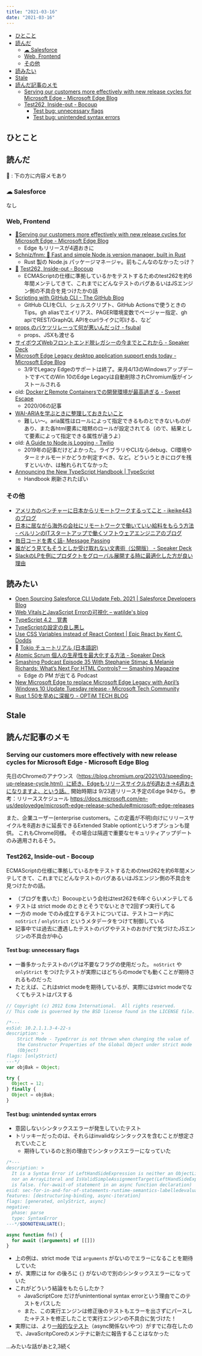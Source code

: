 ```yaml
---
title: "2021-03-16"
date: "2021-03-16"
---
```


<!-- TOC -->

- [ひとこと](#ひとこと)
- [読んだ](#読んだ)
  - [☁︎ Salesforce](#☁︎-salesforce)
  - [Web, Frontend](#web-frontend)
  - [その他](#その他)
- [読みたい](#読みたい)
- [Stale](#stale)
- [読んだ記事のメモ](#読んだ記事のメモ)
  - [Serving our customers more effectively with new release cycles for Microsoft Edge - Microsoft Edge Blog](#serving-our-customers-more-effectively-with-new-release-cycles-for-microsoft-edge---microsoft-edge-blog)
  - [Test262, Inside-out - Bocoup](#test262-inside-out---bocoup)
    - [Test bug: unnecessary flags](#test-bug-unnecessary-flags)
    - [Test bug: unintended syntax errors](#test-bug-unintended-syntax-errors)

<!-- /TOC -->

## ひとこと

## 読んだ

📝 :  下の方に内容メモあり

### ☁︎ Salesforce

なし

### Web, Frontend

- [📝](#serving-our-customers-more-effectively-with-new-release-cycles-for-microsoft-edge---microsoft-edge-blog)[Serving our customers more effectively with new release cycles for Microsoft Edge - Microsoft Edge Blog](https://blogs.windows.com/msedgedev/2021/03/12/new-release-cycles-microsoft-edge-extended-stable/)
  - Edge もリリースが4週おきに
- [Schniz/fnm: 🚀 Fast and simple Node.js version manager, built in Rust](https://github.com/Schniz/fnm)
  - Rust 製の Node.js パッケージマネージャ。前もこんなのなかったっけ？
- [📝](#test262-inside-out---bocoup) [Test262, Inside-out - Bocoup](https://bocoup.com/blog/test262-inside-out)
  - ECMAScriptの仕様に準拠しているかをテストするためのtest262を約6年間メンテしてきて、これまでにどんなテストのバグあるいはJSエンジン側の不具合を見つけたかの話
- [Scripting with GitHub CLI - The GitHub Blog](https://github.blog/2021-03-11-scripting-with-github-cli/)
  - GitHub CLIをCLI、シェルスクリプト、GitHub Actionsで使うときのTips。gh aliasでエイリアス、PAGER環境変数でページャー指定、gh apiでREST/GraphQL APIをcurlライクに叩ける、など
- [props のバケツリレーって何が悪いんだっけ - fsubal](https://scrapbox.io/fsubal/props_%E3%81%AE%E3%83%90%E3%82%B1%E3%83%84%E3%83%AA%E3%83%AC%E3%83%BC%E3%81%A3%E3%81%A6%E4%BD%95%E3%81%8C%E6%82%AA%E3%81%84%E3%82%93%E3%81%A0%E3%81%A3%E3%81%91)
  - props、JSXも渡せる
- [サイボウズWebフロントエンド脱レガシーの今までとこれから - Speaker Deck](https://speakerdeck.com/pirosikick/saibouzuwebhurontoendotuo-regasifalsejin-madetokorekara)
- [Microsoft Edge Legacy desktop application support ends today - Microsoft Edge Blog](https://blogs.windows.com/msedgedev/2021/03/09/microsoft-edge-legacy-end-of-support/)
  - 3/9でLegacy Edgeのサポートは終了。来月4/13のWindowsアップデートですべてのWin 10のEdge Legacyは自動削除されChromium版がインストールされる
- old: [DockerとRemote Containersでの開発環境が最高過ぎる - Sweet Escape](https://www.keisuke69.net/entry/2020/06/04/145719)
  - 2020/06の記事
- [WAI-ARIAを学ぶときに整理しておきたいこと](https://zenn.dev/yusukehirao/articles/e3512a58df58fd)
  - 難しい〜。aria属性はロールによって指定できるものとできないものがあり、また各html要素に暗黙のロールが設定されてる（ので、結果として要素によって指定できる属性が違うよ）
- old: [A Guide to Node.js Logging - Twilio](https://www.twilio.com/blog/guide-node-js-logging)
  - 2019年の記事だけどよかった。ライブラリやCLIならdebug、CI環境やターミナルモードかどうか判定すべき、など。どういうときにログを残すといいか、は触れられてなかった
- [Announcing the New TypeScript Handbook | TypeScript](https://devblogs.microsoft.com/typescript/announcing-the-new-typescript-handbook/)
  - Handbook 刷新されたぽい

### その他

- [アメリカのベンチャーに日本からリモートワークするってこと - ikeike443のブログ](https://ikeike443.hatenablog.com/entry/2021/03/16/115736)
- [日本に居ながら海外の会社にリモートワークで働いていい給料をもらう方法 - ベルリンのITスタートアップで働くソフトウェアエンジニアのブログ](https://jabba.cloud/20210313-remotework/)
- [毎日コードを書く話- Message Passing](https://messagepassing.github.io/010-wced/)
- [誰がどう見てもそうとしか受け取れない文書術（公開版） - Speaker Deck](https://speakerdeck.com/namura/shui-gadoujian-temosoutosikashou-kequ-renaiwen-shu-shu-gong-kai-ban)
- [SlackのLPを例にプロダクトをグローバル展開する時に最適化した方が良い理由](https://zenn.dev/gunta/scraps/4ffe1d0295bc07)

## 読みたい

- [Open Sourcing Salesforce CLI Update Feb. 2021 | Salesforce Developers Blog](https://developer.salesforce.com/blogs/2021/02/open-sourcing-salesforce-cli-update-feb-2021.html)
- [Web VitalsとJavaScript Errorの可視化 – watilde's blog](https://blog.watilde.com/2021/02/15/visualize-web-vitals-and-javascript-error/)
- [TypeScript 4.2　覚書](https://zenn.dev/yutama_kotaro/articles/43ac06011d3b47)
- [TypeScriptの設定の良し悪し](https://gist.github.com/azu/56a0411d69e2fc333d545bfe57933d07)
- [Use CSS Variables instead of React Context | Epic React by Kent C. Dodds](https://epicreact.dev/css-variables/)
- 📕 [Tokio チュートリアル (日本語訳)](https://zenn.dev/magurotuna/books/tokio-tutorial-ja)
- [Atomic Scrum 個人の生産性を最大化する方法 - Speaker Deck](https://speakerdeck.com/raykataoka/atomic-scrum-ge-ren-falsesheng-chan-xing-wozui-da-hua-surufang-fa)
- [Smashing Podcast Episode 35 With Stephanie Stimac & Melanie Richards: What’s Next For HTML Controls? — Smashing Magazine](https://www.smashingmagazine.com/2021/02/smashing-podcast-episode-35/)
  - Edge の PM が出てる Podcast
- [New Microsoft Edge to replace Microsoft Edge Legacy with April’s Windows 10 Update Tuesday release - Microsoft Tech Community](https://techcommunity.microsoft.com/t5/microsoft-365-blog/new-microsoft-edge-to-replace-microsoft-edge-legacy-with-april-s/ba-p/2114224)
- [Rust 1.50を早めに深掘り - OPTiM TECH BLOG](https://tech-blog.optim.co.jp/entry/2021/02/12/080000)

## Stale



## 読んだ記事のメモ

### Serving our customers more effectively with new release cycles for Microsoft Edge - Microsoft Edge Blog

先日のChromeのアナウンス（https://blog.chromium.org/2021/03/speeding-up-release-cycle.html）に続き、Edgeもリリースサイクルが6週おき→4週おきになりますよ、という話。
開始時期は 9/23週リリース予定のEdge 94から。
参考：リリーススケジュール https://docs.microsoft.com/en-us/deployedge/microsoft-edge-release-schedule#microsoft-edge-releases

また、企業ユーザー(enterprise customers。この定義が不明)向けにリリースサイクルを8週おきに延長できるExtended Stable optiontというオプションも提供。
これもChrome同様。
その場合は隔週で重要なセキュリティアップデートのみ適用されるそう。

### Test262, Inside-out - Bocoup

ECMAScriptの仕様に準拠しているかをテストするためのtest262を約6年間メンテしてきて、これまでにどんなテストのバグあるいはJSエンジン側の不具合を見つけたかの話。

- （ブログを書いた）Bocoupという会社はtest262を6年ぐらいメンテしてる
- テストは strict mode のときとそうでないときで2回ずつ実行してる
- 一方の mode でのみ成立するテストについては、テストコード内に `noStrict` / `onlyStrict` というメタデータをつけて制御している
- 記事中では過去に遭遇したテストのバグやテストのおかげで気づけたJSエンジンの不具合が中心

#### Test bug: unnecessary flags

- 一番多かったテストのバグは不要なフラグの使用だった。 `noStrict` や `onlyStrict`  をつけたテストが実際にはどちらのmodeでも動くことが期待されるものだった
- たとえば、これはstrict modeを期待しているが、実際にはstrict modeでなくてもテストはパスする

```js
// Copyright (c) 2012 Ecma International.  All rights reserved.
// This code is governed by the BSD license found in the LICENSE file.

/*---
es5id: 10.2.1.1.3-4-22-s
description: >
    Strict Mode - TypeError is not thrown when changing the value of
    the Constructor Properties of the Global Object under strict mode
    (Object)
flags: [onlyStrict]
---*/
var objBak = Object;

try {
  Object = 12;
} finally {
  Object = objBak;
}
```

#### Test bug: unintended syntax errors

- 意図しないシンタックスエラーが発生していたテスト
- トリッキーだったのは、それらはinvalidなシンタックスを含むことが想定されていたこと
    - 期待しているのと別の理由でシンタックスエラーになっていた

```js
/*---
description: >
  It is a Syntax Error if LeftHandSideExpression is neither an ObjectLiteral
  nor an ArrayLiteral and IsValidSimpleAssignmentTarget(LeftHandSideExpression)
  is false. (for-await-of statement in an async function declaration)
esid: sec-for-in-and-for-of-statements-runtime-semantics-labelledevaluation
features: [destructuring-binding, async-iteration]
flags: [generated, onlyStrict, async]
negative:
  phase: parse
  type: SyntaxError
---*/$DONOTEVALUATE();

async function fn() {
  for await ([arguments] of [[]])
}
```

- 上の例は、strict mode では `arguments` がないのでエラーになることを期待していた
- が、実際には for の後ろに `{}` がないので別のシンタックスエラーになっていた
- これがどういう結論をもたらしたか？
    - JavaScriptCore だけがunintentional syntax errorという理由でこのテストをパスした
    - また、この実行エンジンは修正後のテストもエラーを出さずにパースした→テストを修正したことで実行エンジンの不具合に気づけた！
- 実際には、より[一般的なテスト](https://github.com/tc39/test262/blob/a1acc23cd85c552cde9c06cfed300c58d4b5b04c/test/language/statements/for-of/dstr/array-elem-target-simple-strict.js)（async関係ないやつ）がすでに存在したので、JavaScritpCoreのメンテナに新たに報告することはなかった

...みたいな話があと2,3続く
